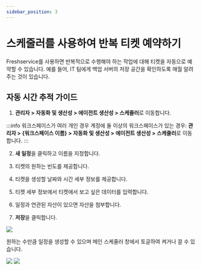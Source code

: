 ```yaml
---
sidebar_position: 3
---
```


# 스케줄러를 사용하여 반복 티켓 예약하기

Freshservice를 사용하면 반복적으로 수행해야 하는 작업에 대해 티켓을 자동으로 예약할 수 있습니다. 예를 들어, IT 팀에게 백업 서버의 저장 공간을 확인하도록 매월 알려주는 것이 있습니다.

## 자동 시간 추적 가이드

1. **관리자 > 자동화 및 생산성 > 에이전트 생산성 > 스케줄러**로 이동합니다.

:::info 워크스페이스가 여러 개인 경우
계정에 둘 이상의 워크스페이스가 있는 경우: **관리자 > &#123;워크스페이스 이름&#125; > 자동화 및 생산성 > 에이전트 생산성 > 스케줄러**로 이동합니다.
:::

2. **새 일정**을 클릭하고 이름을 지정합니다.

3. 티켓의 원하는 빈도를 제공합니다.

4. 티켓을 생성할 날짜와 시간 세부 정보를 제공합니다.

5. 티켓 세부 정보에서 티켓에서 보고 싶은 데이터를 입력합니다.

6. 일정과 연관된 자산이 있으면 자산을 첨부합니다.

7. **저장**을 클릭합니다.

<img src="https://s3.amazonaws.com/cdn.freshdesk.com/data/helpdesk/attachments/production/44817368/original/NxA7NFs-x3toQv9BBe1nVxXDZ8WvuepQyQ.png?1555312250"  />

원하는 수만큼 일정을 생성할 수 있으며 메인 스케줄러 창에서 토글하여 켜거나 끌 수 있습니다.

<img src="https://s3.amazonaws.com/cdn.freshdesk.com/data/helpdesk/attachments/production/50006706931/original/VBA5iFJHC34Ne4bUHZjcB0Wwx1LTzYiFLg.png?1666270665"  />

<img src="https://s3.amazonaws.com/cdn.freshdesk.com/data/helpdesk/attachments/production/35580543/original/x5I7cR0qsN4SQ0tOWioSuryRbxBpmwAQWg.png?1508851337"  />